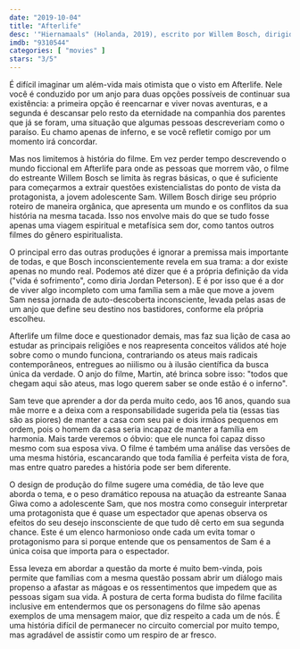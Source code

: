 ```yaml
---
date: "2019-10-04"
title: "Afterlife"
desc: '"Hiernamaals" (Holanda, 2019), escrito por Willem Bosch, dirigido por Willem Bosch, com Sanaa Giwa, Romana Vrede, Ria Eimers, Jan-Paul Buijs e Gijs Scholten van Aschat. Escrito para o CinemAqui na cobertura da #mostrasp.'
imdb: "9310544"
categories: [ "movies" ]
stars: "3/5"
---
```

É difícil imaginar um além-vida mais otimista que o visto em Afterlife. Nele você é conduzido por um anjo para duas opções possíveis de continuar sua existência: a primeira opção é reencarnar e viver novas aventuras, e a segunda é descansar pelo resto da eternidade na companhia dos parentes que já se foram, uma situação que algumas pessoas descreveriam como o paraíso. Eu chamo apenas de inferno, e se você refletir comigo por um momento irá concordar.

Mas nos limitemos à história do filme. Em vez perder tempo descrevendo o mundo ficcional em Afterlife para onde as pessoas que morrem vão, o filme do estreante Willem Bosch se limita às regras básicas, o que é suficiente para começarmos a extrair questões existencialistas do ponto de vista da protagonista, a jovem adolescente Sam. Willem Bosch dirige seu próprio roteiro de maneira orgânica, que apresenta um mundo e os conflitos da sua história na mesma tacada. Isso nos envolve mais do que se tudo fosse apenas uma viagem espiritual e metafísica sem dor, como tantos outros filmes do gênero espiritualista.

O principal erro das outras produções é ignorar a premissa mais importante de todas, e que Bosch inconscientemente revela em sua trama: a dor existe apenas no mundo real. Podemos até dizer que é a própria definição da vida ("vida é sofrimento", como diria Jordan Peterson). E é por isso que é a dor de viver algo incompleto com uma família sem a mãe que move a jovem Sam nessa jornada de auto-descoberta inconsciente, levada pelas asas de um anjo que define seu destino nos bastidores, conforme ela própria escolheu.

Afterlife um filme doce e questionador demais, mas faz sua lição de casa ao estudar as principais religiões e nos reapresenta conceitos válidos até hoje sobre como o mundo funciona, contrariando os ateus mais radicais contemporâneos, entregues ao niilismo ou à ilusão científica da busca única da verdade. O anjo do filme, Martin, até brinca sobre isso: "todos que chegam aqui são ateus, mas logo querem saber se onde estão é o inferno".

Sam teve que aprender a dor da perda muito cedo, aos 16 anos, quando sua mãe morre e a deixa com a responsabilidade sugerida pela tia (essas tias são as piores) de manter a casa com seu pai e dois irmãos pequenos em ordem, pois o homem da casa seria incapaz de manter a família em harmonia. Mais tarde veremos o óbvio: que ele nunca foi capaz disso mesmo com sua esposa viva. O filme é também uma análise das versões de uma mesma história, escancarando que toda família é perfeita vista de fora, mas entre quatro paredes a história pode ser bem diferente.

O design de produção do filme sugere uma comédia, de tão leve que aborda o tema, e o peso dramático repousa na atuação da estreante Sanaa Giwa como a adolescente Sam, que nos mostra como conseguir interpretar uma protagonista que é quase um espectador que apenas observa os efeitos do seu desejo insconsciente de que tudo dê certo em sua segunda chance. Este é um elenco harmonioso onde cada um evita tomar o protagonismo para si porque entende que os pensamentos de Sam é a única coisa que importa para o espectador.

Essa leveza em abordar a questão da morte é muito bem-vinda, pois permite que famílias com a mesma questão possam abrir um diálogo mais propenso a afastar as mágoas e os ressentimentos que impedem que as pessoas sigam sua vida. A postura de certa forma budista do filme facilita inclusive em entendermos que os personagens do filme são apenas exemplos de uma mensagem maior, que diz respeito a cada um de nós. É uma história difícil de permanecer no circuito comercial por muito tempo, mas agradável de assistir como um respiro de ar fresco.
